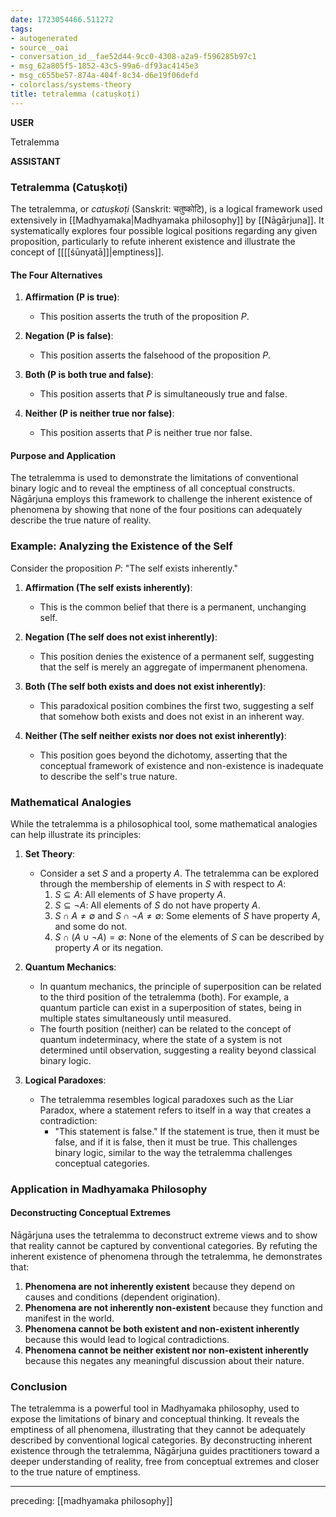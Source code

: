 ```yaml
---
date: 1723054466.511272
tags:
- autogenerated
- source__oai
- conversation_id__fae52d44-9cc0-4308-a2a9-f596285b97c1
- msg_62a805f5-1852-43c5-99a6-df93ac4145e3
- msg_c655be57-874a-404f-8c34-d6e19f06defd
- colorclass/systems-theory
title: tetralemma (catuṣkoṭi)
---
```


**USER**

Tetralemma


**ASSISTANT**

### Tetralemma (Catuṣkoṭi)

The tetralemma, or $catuṣkoṭi$ (Sanskrit: चतुष्कोटि), is a logical framework used extensively in [[Madhyamaka|Madhyamaka philosophy]] by [[Nāgārjuna]]. It systematically explores four possible logical positions regarding any given proposition, particularly to refute inherent existence and illustrate the concept of [[[[śūnyatā]]|emptiness]].

#### The Four Alternatives

1. **Affirmation (P is true)**:
   - This position asserts the truth of the proposition $P$.

2. **Negation (P is false)**:
   - This position asserts the falsehood of the proposition $P$.

3. **Both (P is both true and false)**:
   - This position asserts that $P$ is simultaneously true and false.

4. **Neither (P is neither true nor false)**:
   - This position asserts that $P$ is neither true nor false.

#### Purpose and Application

The tetralemma is used to demonstrate the limitations of conventional binary logic and to reveal the emptiness of all conceptual constructs. Nāgārjuna employs this framework to challenge the inherent existence of phenomena by showing that none of the four positions can adequately describe the true nature of reality.

### Example: Analyzing the Existence of the Self

Consider the proposition $P$: "The self exists inherently."

1. **Affirmation (The self exists inherently)**:
   - This is the common belief that there is a permanent, unchanging self.

2. **Negation (The self does not exist inherently)**:
   - This position denies the existence of a permanent self, suggesting that the self is merely an aggregate of impermanent phenomena.

3. **Both (The self both exists and does not exist inherently)**:
   - This paradoxical position combines the first two, suggesting a self that somehow both exists and does not exist in an inherent way.

4. **Neither (The self neither exists nor does not exist inherently)**:
   - This position goes beyond the dichotomy, asserting that the conceptual framework of existence and non-existence is inadequate to describe the self's true nature.

### Mathematical Analogies

While the tetralemma is a philosophical tool, some mathematical analogies can help illustrate its principles:

1. **Set Theory**:
   - Consider a set $S$ and a property $A$. The tetralemma can be explored through the membership of elements in $S$ with respect to $A$:
     1. $S \subseteq A$: All elements of $S$ have property $A$.
     2. $S \subseteq \neg A$: All elements of $S$ do not have property $A$.
     3. $S \cap A \neq \emptyset \text{ and } S \cap \neg A \neq \emptyset$: Some elements of $S$ have property $A$, and some do not.
     4. $S \cap (A \cup \neg A) = \emptyset$: None of the elements of $S$ can be described by property $A$ or its negation.

2. **Quantum Mechanics**:
   - In quantum mechanics, the principle of superposition can be related to the third position of the tetralemma (both). For example, a quantum particle can exist in a superposition of states, being in multiple states simultaneously until measured.
   - The fourth position (neither) can be related to the concept of quantum indeterminacy, where the state of a system is not determined until observation, suggesting a reality beyond classical binary logic.

3. **Logical Paradoxes**:
   - The tetralemma resembles logical paradoxes such as the Liar Paradox, where a statement refers to itself in a way that creates a contradiction:
     - "This statement is false." If the statement is true, then it must be false, and if it is false, then it must be true. This challenges binary logic, similar to the way the tetralemma challenges conceptual categories.

### Application in Madhyamaka Philosophy

#### Deconstructing Conceptual Extremes

Nāgārjuna uses the tetralemma to deconstruct extreme views and to show that reality cannot be captured by conventional categories. By refuting the inherent existence of phenomena through the tetralemma, he demonstrates that:

1. **Phenomena are not inherently existent** because they depend on causes and conditions (dependent origination).
2. **Phenomena are not inherently non-existent** because they function and manifest in the world.
3. **Phenomena cannot be both existent and non-existent inherently** because this would lead to logical contradictions.
4. **Phenomena cannot be neither existent nor non-existent inherently** because this negates any meaningful discussion about their nature.

### Conclusion

The tetralemma is a powerful tool in Madhyamaka philosophy, used to expose the limitations of binary and conceptual thinking. It reveals the emptiness of all phenomena, illustrating that they cannot be adequately described by conventional logical categories. By deconstructing inherent existence through the tetralemma, Nāgārjuna guides practitioners toward a deeper understanding of reality, free from conceptual extremes and closer to the true nature of emptiness.


---

preceding: [[madhyamaka philosophy]]